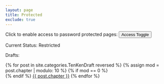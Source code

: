 ```yaml
---
layout: page
title: Protected
exclude: true
---
```


Click to enable access to password protected pages: <button onclick="accessToggle()">Access Toggle</button>

<div id="result"></div>
<script>
if (typeof(Storage) === "undefined") {
  document.getElementById("result").innerHTML = "Sorry, your browser does not support web storage.";
}
</script>

<div class="status">
<p>Current Status: Restricted</p>
</div>


Drafts:

<p>
{% for post in site.categories.TenKenDraft reversed %}
  {% assign mod = post.chapter | modulo: 10 %}
  {% if mod == 0 %}
    <br>
  {% endif %}
  <a href="{{ post.url }}">{{ post.chapter }}</a>
{% endfor %}
</p>


<script>	
function printAccess() {
  console.log(localStorage.getItem("access"));
  var element = document.getElementsByClassName("status")[0];
  if (localStorage.getItem("access") === "1") {
    element.innerHTML = element.innerHTML.replace(/Restricted\b/g, 'Allowed');
  }
  else {
    element.innerHTML = element.innerHTML.replace(/Allowed\b/g, 'Restricted');
  }
}

printAccess();

function accessToggle()
{
  if (localStorage.getItem("access") &&
  	localStorage.getItem("access") === "1")
  {
    localStorage.setItem("access", "0")
  }
  else
  {
    localStorage.setItem("access", "1")
  }
  
  printAccess()
}
</script>
